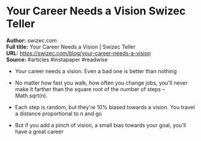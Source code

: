 # Your Career Needs a Vision   Swizec Teller

**Author:** swizec.com  
**Full title:** Your Career Needs a Vision | Swizec Teller  
**URL:** https://swizec.com/blog/your-career-needs-a-vision  
**Source:** #articles #instapaper #readwise

- Your career needs a vision. Even a bad one is better than nothing 
   
- No matter how fast you walk, how often you change jobs, you'll never make it farther than the square root of the number of steps – Math.sqrt(n). 
   
- Each step is random, but they're 10% biased towards a vision. You travel a distance proportional to n and go 
   
- But if you add a pinch of vision, a small bias towards your goal, you'll have a great career 
   
